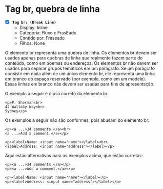 # Tag br, quebra de linha

- [X] **`Tag br: (Break Line)`**
  - Display: Inline
  - Categoria: Fluxo e FrasEado
  - Contido por: Fraseado
  - Filhos: None

O elemento br representa uma quebra de linha. Os elementos br devem ser usados apenas para quebras de linha que realmente fazem parte do conteúdo, como em poemas ou endereços. Os elementos br não devem ser usados para separar grupos temáticos em um parágrafo. Se um parágrafo consistir em nada além de um único elemento br, ele representa uma linha em branco do espaço reservado (por exemplo, como em um modelo). Essas linhas em branco não devem ser usadas para fins de apresentação.


O exemplo a seguir é o uso correto do elemento br:

```
<p>P. Sherman<br>
42 Wallaby Way<br>
Sydney</p>
```

Os exemplos a seguir não são conformes, pois abusam do elemento br:

```
<p><a ...>34 comments.</a><br>
<a ...>Add a comment.</a></p>

<p><label>Name: <input name="name"></label><br>
<label>Address: <input name="address"></label></p>
```

Aqui estão alternativas para os exemplos acima, que estão corretas:

```
<p><a ...>34 comments.</a></p>
<p><a ...>Add a comment.</a></p>

<p><label>Name: <input name="name"></label></p>
<p><label>Address: <input name="address"></label></p>
```
